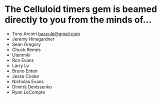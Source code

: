 # The Celluloid timers gem is beamed directly to you from the minds of...

- Tony Arcieri <bascule@gmail.com>
- Jeremy Hinegardner
- Sean Gregory
- Chuck Remes
- Utenmiki
- Ron Evans
- Larry Lv
- Bruno Enten
- Jesse Cooke
- Nicholas Evans
- Dimitrij Denissenko
- Ryan LeCompte
